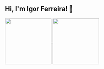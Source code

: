 ## Hi, I'm Igor Ferreira! 👋 <br>


 <a href="https://github.com/igornsferreira"> 
   <img height="150em"   align="center" src="https://github-readme-stats.vercel.app/api?username=igornsferreira&show_icons=true&theme=dark&include_all_commits=true&count_private=true"/>
   <img height="150em"  align="center" src="https://github-readme-stats.vercel.app/api/top-langs/?username=igornsferreira&layout=compact&langs_count7&theme=dark" /> 
 
